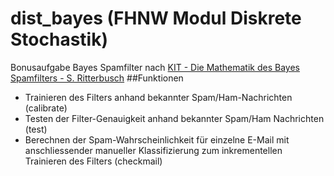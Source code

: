 # dist_bayes (FHNW Modul Diskrete Stochastik)
Bonusaufgabe Bayes Spamfilter nach [KIT - Die Mathematik des Bayes Spamfilters - S. Ritterbusch](http://www.math.kit.edu/ianm4/~ritterbusch/seite/spam/de)
##Funktionen
- Trainieren des Filters anhand bekannter Spam/Ham-Nachrichten (calibrate)
- Testen der Filter-Genauigkeit anhand bekannter Spam/Ham Nachrichten (test)
- Berechnen der Spam-Wahrscheinlichkeit für einzelne E-Mail mit anschliessender manueller Klassifizierung zum inkrementellen Trainieren des Filters (checkmail)
